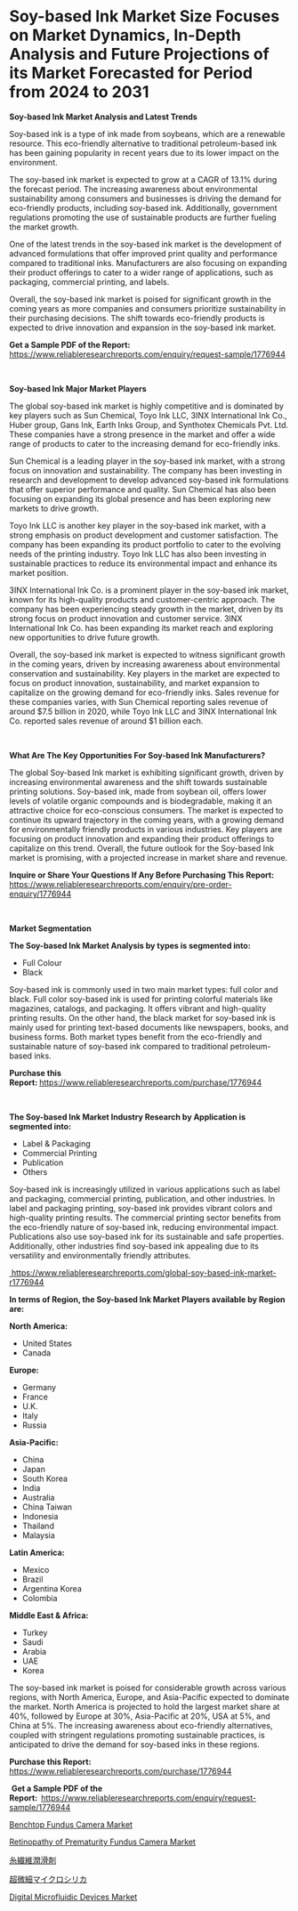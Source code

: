 <p><h1>Soy-based Ink Market Size Focuses on Market Dynamics, In-Depth Analysis and Future Projections of its Market Forecasted for Period from 2024 to 2031</h1></p><p><strong>Soy-based Ink Market Analysis and Latest Trends</strong></p>
<p><p>Soy-based ink is a type of ink made from soybeans, which are a renewable resource. This eco-friendly alternative to traditional petroleum-based ink has been gaining popularity in recent years due to its lower impact on the environment. </p><p>The soy-based ink market is expected to grow at a CAGR of 13.1% during the forecast period. The increasing awareness about environmental sustainability among consumers and businesses is driving the demand for eco-friendly products, including soy-based ink. Additionally, government regulations promoting the use of sustainable products are further fueling the market growth.</p><p>One of the latest trends in the soy-based ink market is the development of advanced formulations that offer improved print quality and performance compared to traditional inks. Manufacturers are also focusing on expanding their product offerings to cater to a wider range of applications, such as packaging, commercial printing, and labels.</p><p>Overall, the soy-based ink market is poised for significant growth in the coming years as more companies and consumers prioritize sustainability in their purchasing decisions. The shift towards eco-friendly products is expected to drive innovation and expansion in the soy-based ink market.</p></p>
<p><strong>Get a Sample PDF of the Report:&nbsp;</strong> <a href="https://www.reliableresearchreports.com/enquiry/request-sample/1776944">https://www.reliableresearchreports.com/enquiry/request-sample/1776944</a></p>
<p>&nbsp;</p>
<p><strong>Soy-based Ink Major Market Players</strong></p>
<p><p>The global soy-based ink market is highly competitive and is dominated by key players such as Sun Chemical, Toyo Ink LLC, 3INX International Ink Co., Huber group, Gans Ink, Earth Inks Group, and Synthotex Chemicals Pvt. Ltd. These companies have a strong presence in the market and offer a wide range of products to cater to the increasing demand for eco-friendly inks.</p><p>Sun Chemical is a leading player in the soy-based ink market, with a strong focus on innovation and sustainability. The company has been investing in research and development to develop advanced soy-based ink formulations that offer superior performance and quality. Sun Chemical has also been focusing on expanding its global presence and has been exploring new markets to drive growth.</p><p>Toyo Ink LLC is another key player in the soy-based ink market, with a strong emphasis on product development and customer satisfaction. The company has been expanding its product portfolio to cater to the evolving needs of the printing industry. Toyo Ink LLC has also been investing in sustainable practices to reduce its environmental impact and enhance its market position.</p><p>3INX International Ink Co. is a prominent player in the soy-based ink market, known for its high-quality products and customer-centric approach. The company has been experiencing steady growth in the market, driven by its strong focus on product innovation and customer service. 3INX International Ink Co. has been expanding its market reach and exploring new opportunities to drive future growth.</p><p>Overall, the soy-based ink market is expected to witness significant growth in the coming years, driven by increasing awareness about environmental conservation and sustainability. Key players in the market are expected to focus on product innovation, sustainability, and market expansion to capitalize on the growing demand for eco-friendly inks. Sales revenue for these companies varies, with Sun Chemical reporting sales revenue of around $7.5 billion in 2020, while Toyo Ink LLC and 3INX International Ink Co. reported sales revenue of around $1 billion each.</p></p>
<p>&nbsp;</p>
<p><strong>What Are The Key Opportunities For Soy-based Ink Manufacturers?</strong></p>
<p><p>The global Soy-based Ink market is exhibiting significant growth, driven by increasing environmental awareness and the shift towards sustainable printing solutions. Soy-based ink, made from soybean oil, offers lower levels of volatile organic compounds and is biodegradable, making it an attractive choice for eco-conscious consumers. The market is expected to continue its upward trajectory in the coming years, with a growing demand for environmentally friendly products in various industries. Key players are focusing on product innovation and expanding their product offerings to capitalize on this trend. Overall, the future outlook for the Soy-based Ink market is promising, with a projected increase in market share and revenue.</p></p>
<p><strong>Inquire or Share Your Questions If Any Before Purchasing This Report:</strong> <a href="https://www.reliableresearchreports.com/enquiry/pre-order-enquiry/1776944">https://www.reliableresearchreports.com/enquiry/pre-order-enquiry/1776944</a></p>
<p>&nbsp;</p>
<p><strong>Market Segmentation</strong></p>
<p><strong>The Soy-based Ink Market Analysis by types is segmented into:</strong></p>
<p><ul><li>Full Colour</li><li>Black</li></ul></p>
<p><p>Soy-based ink is commonly used in two main market types: full color and black. Full color soy-based ink is used for printing colorful materials like magazines, catalogs, and packaging. It offers vibrant and high-quality printing results. On the other hand, the black market for soy-based ink is mainly used for printing text-based documents like newspapers, books, and business forms. Both market types benefit from the eco-friendly and sustainable nature of soy-based ink compared to traditional petroleum-based inks.</p></p>
<p><strong>Purchase this Report:&nbsp;</strong><a href="https://www.reliableresearchreports.com/purchase/1776944">https://www.reliableresearchreports.com/purchase/1776944</a></p>
<p>&nbsp;</p>
<p><strong>The Soy-based Ink Market Industry Research by Application is segmented into:</strong></p>
<p><ul><li>Label & Packaging</li><li>Commercial Printing</li><li>Publication</li><li>Others</li></ul></p>
<p><p>Soy-based ink is increasingly utilized in various applications such as label and packaging, commercial printing, publication, and other industries. In label and packaging printing, soy-based ink provides vibrant colors and high-quality printing results. The commercial printing sector benefits from the eco-friendly nature of soy-based ink, reducing environmental impact. Publications also use soy-based ink for its sustainable and safe properties. Additionally, other industries find soy-based ink appealing due to its versatility and environmentally friendly attributes.</p></p>
<p><a href="https://www.reliableresearchreports.com/global-soy-based-ink-market-r1776944">&nbsp;https://www.reliableresearchreports.com/global-soy-based-ink-market-r1776944</a></p>
<p><strong>In terms of Region, the Soy-based Ink Market Players available by Region are:</strong></p>
<p>
    <p> <strong> North America: </strong>
        <ul>
            <li>United States</li>
            <li>Canada</li>
        </ul>
        </p> 
    <p> <strong> Europe: </strong>
        <ul>
            <li>Germany</li>
            <li>France</li>
            <li>U.K.</li>
            <li>Italy</li>
            <li>Russia</li>
        </ul>
        </p> 
    <p> <strong> Asia-Pacific: </strong>
        <ul>
            <li>China</li>
            <li>Japan</li>
            <li>South Korea</li>
            <li>India</li>
            <li>Australia</li>
            <li>China Taiwan</li>
            <li>Indonesia</li>
            <li>Thailand</li>
            <li>Malaysia</li>
        </ul>
        </p> 
    <p> <strong> Latin America: </strong>
        <ul>
            <li>Mexico</li>
            <li>Brazil</li>
            <li>Argentina Korea</li>
            <li>Colombia</li>
        </ul>
        </p> 
    <p> <strong> Middle East & Africa: </strong>
        <ul>
            <li>Turkey</li>
            <li>Saudi</li>
            <li>Arabia</li>
            <li>UAE</li>
            <li>Korea</li>
        </ul>
    </p>
    </p>
<p><p>The soy-based ink market is poised for considerable growth across various regions, with North America, Europe, and Asia-Pacific expected to dominate the market. North America is projected to hold the largest market share at 40%, followed by Europe at 30%, Asia-Pacific at 20%, USA at 5%, and China at 5%. The increasing awareness about eco-friendly alternatives, coupled with stringent regulations promoting sustainable practices, is anticipated to drive the demand for soy-based inks in these regions.</p></p>
<p><strong>Purchase this Report: </strong><a href="https://www.reliableresearchreports.com/purchase/1776944">https://www.reliableresearchreports.com/purchase/1776944</a></p>
<p>&nbsp;<strong>Get a Sample PDF of the Report:&nbsp;&nbsp;</strong><a href="https://www.reliableresearchreports.com/enquiry/request-sample/1776944">https://www.reliableresearchreports.com/enquiry/request-sample/1776944</a></p>
<p><strong></strong></p>
<p><p><a href="https://github.com/Airanohannonzb68e5pb53oc1/Market-Research-Report-List-2/blob/main/benchtop-fundus-camera-market.md">Benchtop Fundus Camera Market</a></p><p><a href="https://github.com/fiixsa/Market-Research-Report-List-3/blob/main/retinopathy-of-prematurity-fundus-camera-market.md">Retinopathy of Prematurity Fundus Camera Market</a></p><p><a href="https://github.com/dathomson6534/Market-Research-Report-List-1/blob/main/5400320106012.md">糸繊維潤滑剤</a></p><p><a href="https://github.com/AriMuller2009/Market-Research-Report-List-2/blob/main/3915103106011.md">超微細マイクロシリカ</a></p><p><a href="https://issuu.com/reportprime-2/docs/digital-microfluidic-devices-market-size-2030.pptx">Digital Microfluidic Devices Market</a></p></p>